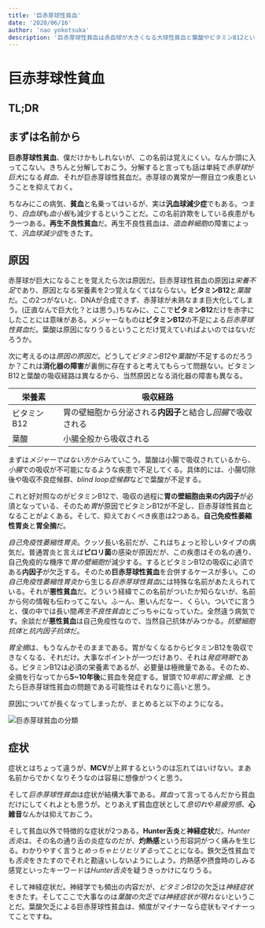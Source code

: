 ```yaml
---
title: '巨赤芽球性貧血'
date: '2020/06/16'
author: 'nao yokotsuka'
description: '巨赤芽球性貧血は赤血球が大きくなる大球性貧血と葉酸やビタミンB12といった栄養不足によって生じるという2つの特徴が十雨ようです。消化器の疾患に由来することがほとんどなので、原因疾患も併せて覚えるべきでしょう。'
---
```


# 巨赤芽球性貧血

## TL;DR

## まずは名前から

**巨赤芽球性貧血**、僕だけかもしれないが、この名前は覚えにくい。なんか頭に入ってこない。きちんと分解しておこう。分解すると言っても話は単純で*赤芽球*が*巨大*になる*貧血*、それが巨赤芽球性貧血だ。赤芽球の異常が一際目立つ疾患ということを抑えておく。

ちなみにこの病気、**貧血**と名乗ってはいるが、実は**汎血球減少症**でもある。つまり、*白血球*も*血小板*も減少するということだ。この名前詐欺をしている疾患がもう一つある。**再生不良性貧血**だ。再生不良性貧血は、*造血幹細胞*の障害によって、*汎血球減少症*をきたす。

## 原因

赤芽球が巨大になることを覚えたら次は原因だ。巨赤芽球性貧血の原因は*栄養不足*であり、原因となる栄養素を2つ覚えなくてはならない。**ビタミンB12**と*葉酸*だ。この2つがないと、DNAが合成できず、赤芽球が未熟なまま巨大化してしまう。(正直なんで巨大化？とは思う。)ちなみに、ここで**ビタミンB12**だけを赤字にしたことには意味がある。メジャーなものは**ビタミンB12**の不足による*巨赤芽球性貧血*だ。葉酸は原因になりうるということだけ覚えていればよいのではないだろうか。

次に考えるのは*原因の原因だ*。どうして*ビタミンB12*や*葉酸*が不足するのだろうか？これは**消化器の障害**が裏側に存在すると考えてもらって問題ない。ビタミンB12と葉酸の吸収経路は異なるから、当然原因となる消化器の障害も異なる。

| 栄養素      | 吸収経路                                                     |
| ----------- | ------------------------------------------------------------ |
| ビタミンB12 | 胃の壁細胞から分泌される**内因子**と結合し*回腸*で吸収される |
| 葉酸        | 小腸全般から吸収される                                       |

まずは*メジャーではない方から*みていこう。葉酸は小腸で吸収されているから、*小腸*での吸収が不可能になるような疾患で不足してくる。具体的には、小腸切除後や吸収不良症候群、*blind loop症候群*などで葉酸が不足する。

これと好対照なのがビタミンB12で、吸収の過程に**胃の壁細胞由来の内因子**が必須となっている、そのため*胃*が原因でビタミンB12が不足し、巨赤芽球性貧血となることがよくある。そして、抑えておくべき疾患は2つある。**自己免疫性萎縮性胃炎**と**胃全摘**だ。

*自己免疫性萎縮性胃炎*。クッソ長い名前だが、これはちょっと珍しいタイプの病気だ。普通胃炎と言えば**ピロリ菌**の感染が原因だが、この疾患はその名の通り、自己免疫的な機序で*胃の壁細胞*が減少する。するとビタミンB12の吸収に必須である**内因子**が欠乏する。そのため**巨赤芽球性貧血**を合併するケースが多い。この*自己免疫性萎縮性胃炎*から生じる*巨赤芽球性貧血*には特殊な名前があたえられている。それが**悪性貧血**だ。どういう経緯でこの名前がついたか知らないが、名前から何の情報も伝わってこない。ふーん、悪いんだなー、くらい。ついでに言うと、僕の中では長い間*再生不良性貧血*とごっちゃになっていた。全然違う病気です。余談だが**悪性貧血**は自己免疫性なので、当然自己抗体がみつかる。*抗壁細胞抗体*と*抗内因子抗体*だ。

*胃全摘*は、もうなんかそのままである。胃がなくなるからビタミンB12を吸収できなくなる、それだけ。大事なポイントが一つだけあり、それは*発症時期*である。ビタミンB12は必須の栄養素であるが、必要量は極微量である。そのため、全摘を行なってから**5~10年後**に貧血を発症する。冒頭で*10年前に胃全摘*、ときたら巨赤芽球性貧血の問題である可能性はそれなりに高いと思う。

原因についてが長くなってしまったが、まとめると以下のようになる。

![巨赤芽球貧血の分類](http://d280wcvpuqrtqr.cloudfront.net/20200615_190107.png)

## 症状

症状とはちょって違うが、**MCV**が上昇するというのは忘れてはいけない。まあ名前からでかくなりそうなのは容易に想像がつくと思う。

そして*巨赤芽球性貧血*は症状が結構大事である。*貧血*って言ってるんだから貧血だけにしてくれよとも思うが。とりあえず貧血症状として*息切れ*や*易疲労感*、**心雑音**なんかは抑えておこう。

そして貧血以外で特徴的な症状が2つある。**Hunter舌炎**と**神経症状**だ。*Hunter舌炎*は、その名の通り舌の炎症なのだが、**灼熱感**という形容詞がつく痛みを生じる。わかりやすく言うと*めっちゃヒリヒリする*ってことになる。鉄欠乏性貧血でも*舌炎*をきたすのでそれと勘違いしないようにしよう。灼熱感や摂食時のしみる感覚といったキーワードは*Hunter舌炎*を疑うきっかけになりうる。

そして神経症状だ。神経学でも頻出の内容だが、*ビタミンB12*の欠乏は*神経症状*をきたす。そしてここで大事なのは*葉酸の欠乏では神経症状が現れない*ということだ。葉酸欠乏による巨赤芽球性貧血は、頻度がマイナーなら症状もマイナーってことですね。

